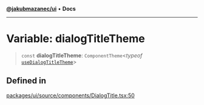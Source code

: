 [**@jakubmazanec/ui**](../README.md) • **Docs**

---

# Variable: dialogTitleTheme

> `const` **dialogTitleTheme**: `ComponentTheme`\<_typeof_
> [`useDialogTitleTheme`](../functions/useDialogTitleTheme.md)\>

## Defined in

[packages/ui/source/components/DialogTitle.tsx:50](https://github.com/jakubmazanec/tools/blob/863f04cbbb9368fd023f0309084819aa9247d808/packages/ui/source/components/DialogTitle.tsx#L50)
